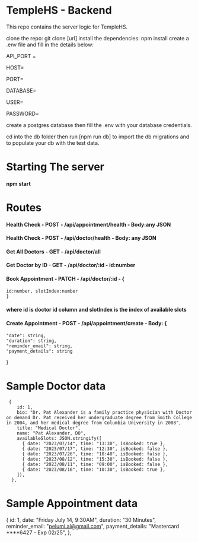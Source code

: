 
# TempleHS - Backend

This repo contains the server logic for TempleHS.


clone the repo: git clone [url]
install the dependencies: npm install
create a .env file and fill in the details below:

API_PORT =

HOST=

PORT=

DATABASE=

USER=

PASSWORD=

create a postgres database then fill the .env with your database credentials.

cd into the db folder then run [npm run db] to import the db migrations and to populate your db with the test data.


# Starting The server

#### npm start

# Routes

#### Health Check - POST - /api/appointment/health - Body:any JSON
#### Health Check - POST - /api/doctor/health -  Body: any JSON
#### Get All Doctors - GET - /api/doctor/all
#### Get Doctor by ID - GET - /api/doctor/:id - id:number
#### Book Appointment - PATCH - /api/doctor/:id - {
    id:number, slotIndex:number
    }
#### where id is doctor id column and slotIndex is the index of available slots
#### Create Appointment - POST - /api/appointment/create - Body: {
    "date": string,
    "duration": string,
    "reminder_email": string,
    "payment_details": string
}

# Sample Doctor data

     {
        id: 1,
        bio: "Dr. Pat Alexander is a family practice physician with Doctor on demand Dr. Pat received her undergraduate degree from Smith College in 2004, and her medical degree from Columbia University in 2008",
        title: "Medical Doctor",
        name: "Pat Alexander, DO",
        availableSlots: JSON.stringify([
          { date: "2023/07/14", time: "13:30", isBooked: true },
          { date: "2023/07/17", time: "12:30", isBooked: false },
          { date: "2023/07/26", time: "10:40", isBooked: false },
          { date: "2023/08/12", time: "15:30", isBooked: false },
          { date: "2023/08/11", time: "09:00", isBooked: false },
          { date: "2023/08/16", time: "10:30", isBooked: true },
        ]),
      },

# Sample Appointment data

   {
        id: 1,
        date: "Friday July 14, 9:30AM",
        duration: "30 Minutes",
        reminder_email: "pelumi.al@gmail.com",
        payment_details: "Mastercard ****6427 - Exp 02/25",
      },
